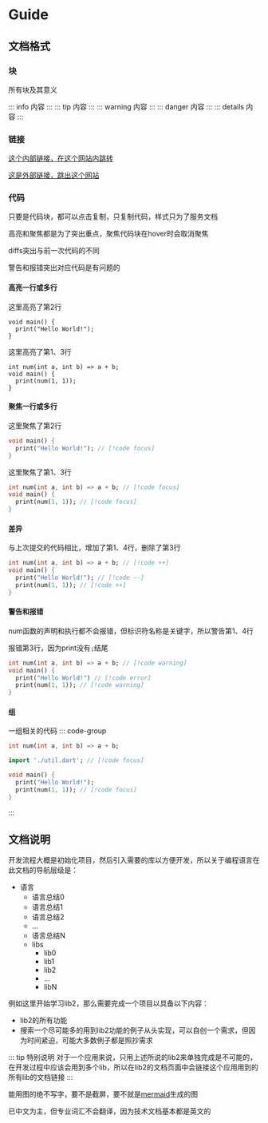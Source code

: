 # Guide

## 文档格式

### 块

所有块及其意义

::: info
内容
:::
::: tip
内容
:::
::: warning
内容
:::
::: danger
内容
:::
::: details
内容
:::

### 链接

[这个内部链接，在这个网站内跳转](#文档格式)

[这是外部链接，跳出这个网站](https://github.com/instant-crush/stack)

### 代码

只要是代码块，都可以点击复制，只复制代码，样式只为了服务文档

高亮和聚焦都是为了突出重点，聚焦代码块在hover时会取消聚焦

diffs突出与前一次代码的不同

警告和报错突出对应代码是有问题的

#### 高亮一行或多行

这里高亮了第2行

```dart{2}
void main() {
  print("Hello World!");
}
```

这里高亮了第1、3行

```dart{1,3}
int num(int a, int b) => a + b;
void main() {
  print(num(1, 1));
}
```

#### 聚焦一行或多行

这里聚焦了第2行

```dart
void main() {
  print("Hello World!"); // [!code focus]
}
```

这里聚焦了第1、3行

```dart
int num(int a, int b) => a + b; // [!code focus]
void main() {
  print(num(1, 1)); // [!code focus]
}
```

#### 差异

与上次提交的代码相比，增加了第1、4行，删除了第3行

```dart
int num(int a, int b) => a + b; // [!code ++]
void main() {
  print("Hello World!"); // [!code --]
  print(num(1, 1)); // [!code ++]
}
```

#### 警告和报错

num函数的声明和执行都不会报错，但标识符名称是关键字，所以警告第1、4行

报错第3行，因为print没有`;`结尾

```dart
int num(int a, int b) => a + b; // [!code warning]
void main() {
  print("Hello World!") // [!code error]
  print(num(1, 1)); // [!code warning]
}
```

#### 组

一组相关的代码
::: code-group

```dart [util.dart]
int num(int a, int b) => a + b;
```

```dart [main.dart]
import './util.dart'; // [!code focus]

void main() {
  print("Hello World!");
  print(num(1, 1)); // [!code focus]
}
```

:::

## 文档说明

开发流程大概是初始化项目，然后引入需要的库以方便开发，所以关于编程语言在此文档的导航层级是：

- 语言
  - 语言总结0
  - 语言总结1
  - 语言总结2
  - ...
  - 语言总结N
  - libs
    - lib0
    - lib1
    - lib2
    - ...
    - libN

例如这里开始学习lib2，那么需要完成一个项目以具备以下内容：

- lib2的所有功能
- 搜索一个尽可能多的用到lib2功能的例子从头实现，可以自创一个需求，但因为时间紧迫，可能大多数例子都是照抄需求

::: tip 特别说明
对于一个应用来说，只用上述所说的lib2来单独完成是不可能的，在开发过程中应该会用到多个lib，所以在lib2的文档页面中会链接这个应用用到的所有lib的文档链接
:::

能用图的绝不写字，要不是截屏，要不就是[mermaid](https://mermaid.js.org)生成的图

已中文为主，但专业词汇不会翻译，因为技术文档基本都是英文的
